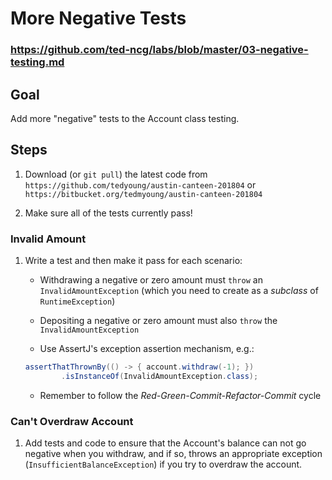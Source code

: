 # More Negative Tests

### https://github.com/ted-ncg/labs/blob/master/03-negative-testing.md

## Goal

Add more "negative" tests to the Account class testing.

## Steps

1. Download (or `git pull`) the latest code from `https://github.com/tedyoung/austin-canteen-201804` or `https://bitbucket.org/tedmyoung/austin-canteen-201804`

1. Make sure all of the tests currently pass!

### Invalid Amount

1. Write a test and then make it pass for each scenario: 

    * Withdrawing a negative or zero amount must `throw` an `InvalidAmountException` (which you need to create as a *subclass* of `RuntimeException`)
   
    * Depositing a negative or zero amount must also `throw` the `InvalidAmountException`

    * Use AssertJ's exception assertion mechanism, e.g.:
    
    ```java
    assertThatThrownBy(() -> { account.withdraw(-1); })
            .isInstanceOf(InvalidAmountException.class);
    ```

    * Remember to follow the *Red-Green-Commit-Refactor-Commit* cycle

### Can't Overdraw Account

1. Add tests and code to ensure that the Account's balance can not go negative when you withdraw, and if so, throws an appropriate exception (`InsufficientBalanceException`) if you try to overdraw the account.
